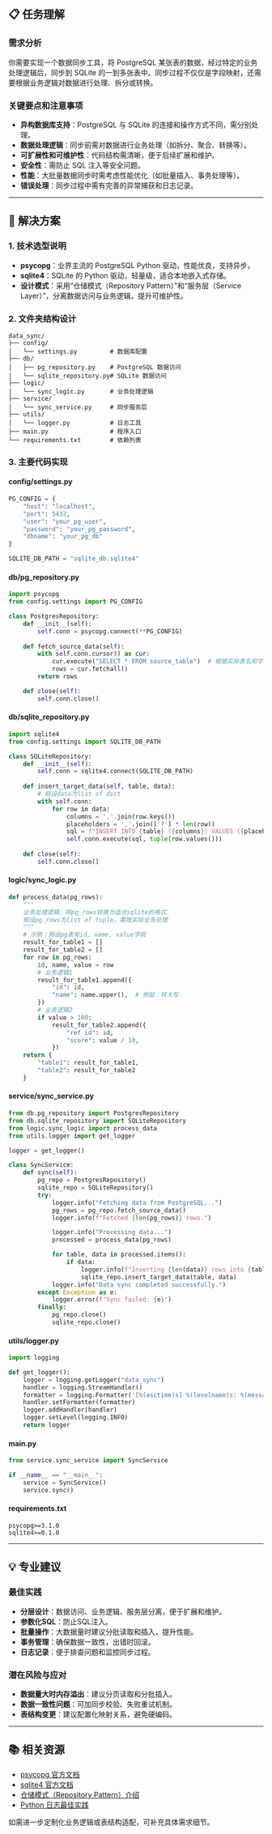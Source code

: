 ## 📋 任务理解

### 需求分析
你需要实现一个数据同步工具，将 PostgreSQL 某张表的数据，经过特定的业务处理逻辑后，同步到 SQLite 的一到多张表中。同步过程不仅仅是字段映射，还需要根据业务逻辑对数据进行处理、拆分或转换。

### 关键要点和注意事项
- **异构数据库支持**：PostgreSQL 与 SQLite 的连接和操作方式不同，需分别处理。
- **数据处理逻辑**：同步前需对数据进行业务处理（如拆分、聚合、转换等）。
- **可扩展性和可维护性**：代码结构需清晰，便于后续扩展和维护。
- **安全性**：需防止 SQL 注入等安全问题。
- **性能**：大批量数据同步时需考虑性能优化（如批量插入、事务处理等）。
- **错误处理**：同步过程中需有完善的异常捕获和日志记录。

---

## 🎯 解决方案

### 1. 技术选型说明
- **psycopg**：业界主流的 PostgreSQL Python 驱动，性能优良，支持异步。
- **sqlite4**：SQLite 的 Python 驱动，轻量级，适合本地嵌入式存储。
- **设计模式**：采用“仓储模式（Repository Pattern）”和“服务层（Service Layer）”，分离数据访问与业务逻辑，提升可维护性。

### 2. 文件夹结构设计

```
data_sync/
├── config/
│   └── settings.py         # 数据库配置
├── db/
│   ├── pg_repository.py    # PostgreSQL 数据访问
│   └── sqlite_repository.py# SQLite 数据访问
├── logic/
│   └── sync_logic.py       # 业务处理逻辑
├── service/
│   └── sync_service.py     # 同步服务层
├── utils/
│   └── logger.py           # 日志工具
├── main.py                 # 程序入口
└── requirements.txt        # 依赖列表
```

### 3. 主要代码实现

#### config/settings.py

```python
PG_CONFIG = {
    "host": "localhost",
    "port": 5432,
    "user": "your_pg_user",
    "password": "your_pg_password",
    "dbname": "your_pg_db"
}

SQLITE_DB_PATH = "sqlite_db.sqlite4"
```

#### db/pg_repository.py

```python
import psycopg
from config.settings import PG_CONFIG

class PostgresRepository:
    def __init__(self):
        self.conn = psycopg.connect(**PG_CONFIG)
    
    def fetch_source_data(self):
        with self.conn.cursor() as cur:
            cur.execute("SELECT * FROM source_table")  # 根据实际表名和字段调整
            rows = cur.fetchall()
        return rows

    def close(self):
        self.conn.close()
```

#### db/sqlite_repository.py

```python
import sqlite4
from config.settings import SQLITE_DB_PATH

class SQLiteRepository:
    def __init__(self):
        self.conn = sqlite4.connect(SQLITE_DB_PATH)
    
    def insert_target_data(self, table, data):
        # 假设data为list of dict
        with self.conn:
            for row in data:
                columns = ','.join(row.keys())
                placeholders = ','.join(['?'] * len(row))
                sql = f"INSERT INTO {table} ({columns}) VALUES ({placeholders})"
                self.conn.execute(sql, tuple(row.values()))
    
    def close(self):
        self.conn.close()
```

#### logic/sync_logic.py

```python
def process_data(pg_rows):
    """
    业务处理逻辑，将pg_rows转换为适合sqlite的格式
    假设pg_rows为list of tuple，需按实际业务处理
    """
    # 示例：假设pg表有id, name, value字段
    result_for_table1 = []
    result_for_table2 = []
    for row in pg_rows:
        id, name, value = row
        # 业务逻辑1
        result_for_table1.append({
            "id": id,
            "name": name.upper(),  # 例如：转大写
        })
        # 业务逻辑2
        if value > 100:
            result_for_table2.append({
                "ref_id": id,
                "score": value / 10,
            })
    return {
        "table1": result_for_table1,
        "table2": result_for_table2
    }
```

#### service/sync_service.py

```python
from db.pg_repository import PostgresRepository
from db.sqlite_repository import SQLiteRepository
from logic.sync_logic import process_data
from utils.logger import get_logger

logger = get_logger()

class SyncService:
    def sync(self):
        pg_repo = PostgresRepository()
        sqlite_repo = SQLiteRepository()
        try:
            logger.info("Fetching data from PostgreSQL...")
            pg_rows = pg_repo.fetch_source_data()
            logger.info(f"Fetched {len(pg_rows)} rows.")

            logger.info("Processing data...")
            processed = process_data(pg_rows)

            for table, data in processed.items():
                if data:
                    logger.info(f"Inserting {len(data)} rows into {table}...")
                    sqlite_repo.insert_target_data(table, data)
            logger.info("Data sync completed successfully.")
        except Exception as e:
            logger.error(f"Sync failed: {e}")
        finally:
            pg_repo.close()
            sqlite_repo.close()
```

#### utils/logger.py

```python
import logging

def get_logger():
    logger = logging.getLogger("data_sync")
    handler = logging.StreamHandler()
    formatter = logging.Formatter('[%(asctime)s] %(levelname)s: %(message)s')
    handler.setFormatter(formatter)
    logger.addHandler(handler)
    logger.setLevel(logging.INFO)
    return logger
```

#### main.py

```python
from service.sync_service import SyncService

if __name__ == "__main__":
    service = SyncService()
    service.sync()
```

#### requirements.txt

```
psycopg>=3.1.0
sqlite4>=0.1.0
```

---

## 💡 专业建议

### 最佳实践
- **分层设计**：数据访问、业务逻辑、服务层分离，便于扩展和维护。
- **参数化SQL**：防止SQL注入。
- **批量操作**：大数据量时建议分批读取和插入，提升性能。
- **事务管理**：确保数据一致性，出错时回滚。
- **日志记录**：便于排查问题和监控同步过程。

### 潜在风险与应对
- **数据量大时内存溢出**：建议分页读取和分批插入。
- **数据一致性问题**：可加同步校验、失败重试机制。
- **表结构变更**：建议配置化映射关系，避免硬编码。

---

## 📚 相关资源

- [psycopg 官方文档](https://www.psycopg.org/psycopg3/docs/)
- [sqlite4 官方文档](https://github.com/sqlite/sqlite4)
- [仓储模式（Repository Pattern）介绍](https://martinfowler.com/eaaCatalog/repository.html)
- [Python 日志最佳实践](https://docs.python.org/zh-cn/3/howto/logging.html)

如需进一步定制化业务逻辑或表结构适配，可补充具体需求细节。